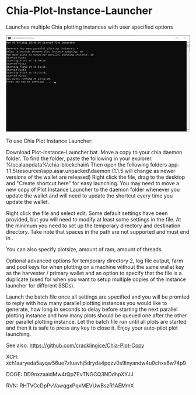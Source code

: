 # Chia-Plot-Instance-Launcher
Launches multiple Chia plotting instances with user specified options

![Screenshot](screenshot.jpg)



To use Chia Plot Instance Launcher:

Download Plot-Instance-Launcher.bat.  Move a copy to your chia daemon folder.  To find the folder, paste the following in your explorer.  %localappdata%\chia-blockchain\ Then open the following folders app-1.1.5\resources\app.asar.unpacked\daemon (1.1.5 will change as newer versions of the wallet are released)  Right click the file, drag to the desktop and "Create shortcut here" for easy launching.  You may need to move a new copy of Plot Instance Launcher to the daemon folder whenever you update the wallet and will need to update the shortcut every time you update the wallet.

Right click the file and select edit.  Some default settings have been provided, but you will need to modify at least some settings in the file.  At the minimum you need to set up the temporary directory and destination directory.  Take note that spaces in the path are not supported and must end in \.

You can also specify plotsize, amount of ram, amount of threads.

Optional advanced options for temporary directory 2, log file output, farm and pool keys for when plotting on a machine without the same wallet key as the harvester / primary wallet and an option to specify that the file is a duplicate (used for when you want to setup multiple copies of the instance launcher for different SSDs).

Launch the batch file once all settings are specified and you will be promted to reply with how many parallel plotting instances you would like to generate, how long in seconds to delay before starting the next parallel plotting instance and how many plots should be queued one after the other per parallel plotting instance.  Let the batch file run until all plots are started and then it is safe to press any key to close it.  Enjoy your auto-pilot plot launching.

See also: https://github.com/cracklingice/Chia-Plot-Copy

XCH: xch1aaryeda5ayqw56ue7zluavhj5dryda4pqzv0s9lnyandw4u0chxs6w74p9

DOGE: DD9nxzaaidMw4tQpZEvTNGCQ3NDdhpXYJJ

RVN: RHTVCcDpPvVawqgxPqxMEVUwBszR1AEMmX
